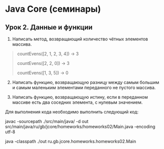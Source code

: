 # Java Core (семинары)
## Урок 2. Данные и функции
1. Написать метод, возвращающий количество чётных элементов массива.

>countEvens([2, 1, 2, 3, 4]) → 3
> 
>countEvens([2, 2, 0]) → 3
> 
>countEvens([1, 3, 5]) → 0

2. Написать функцию, возвращающую разницу между самым большим и
самым маленьким элементами переданного не пустого массива.

3. Написать функцию, возвращающую истину, 
если в переданном массиве есть два соседних элемента, 
с нулевым значением.

Для выполнения кода необходимо выполнить следующий код:

javac -sourcepath ./src/main/java/ -d out src/main/java/ru/gb/jcore/homeworks/homeworks02/Main.java -encoding utf-8

java -classpath ./out ru.gb.jcore.homeworks.homeworks02.Main      
